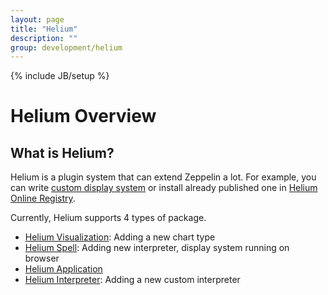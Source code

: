 ```yaml
---
layout: page
title: "Helium"
description: ""
group: development/helium
---
```

<!--
Licensed under the Apache License, Version 2.0 (the "License");
you may not use this file except in compliance with the License.
You may obtain a copy of the License at

http://www.apache.org/licenses/LICENSE-2.0

Unless required by applicable law or agreed to in writing, software
distributed under the License is distributed on an "AS IS" BASIS,
WITHOUT WARRANTIES OR CONDITIONS OF ANY KIND, either express or implied.
See the License for the specific language governing permissions and
limitations under the License.
-->
{% include JB/setup %}

# Helium Overview

<div id="toc"></div>

## What is Helium? 

Helium is a plugin system that can extend Zeppelin a lot. 
For example, you can write [custom display system](./writing_spell.html) or 
install already published one in [Helium Online Registry](http://zeppelin.apache.org/helium_packages.html). 

Currently, Helium supports 4 types of package.

- [Helium Visualization](./writing_visualization_basic.html): Adding a new chart type
- [Helium Spell](./writing_spell.html): Adding new interpreter, display system running on browser
- [Helium Application](./writing_application.html) 
- [Helium Interpreter](../writing_zeppelin_interpreter.html): Adding a new custom interpreter


